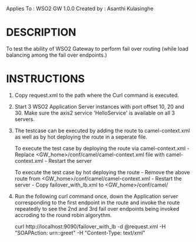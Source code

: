 Applies To	: WSO2 GW 1.0.0
Created by	: Asanthi Kulasinghe

DESCRIPTION
===========

To test the ability of WSO2 Gateway to perform fail over routing (while load balancing among the fail over endpoints.)

INSTRUCTIONS
============

1. Copy request.xml to the path where the Curl command is executed.

2. Start 3 WSO2 Application Server instances with port offset 10, 20 and 30. Make sure the axis2 service 'HelloService' is available on all 3 servers.

3. The testcase can be executed by adding the route to camel-context.xml as well as by hot deploying the route in a seperate file.

	To execute the test case by deploying the route via camel-context.xml
	   - Replace <GW_home>/conf/camel/camel-context.xml file with camel-context.xml
	   - Restart the server

	To execute the test case by hot deploying the route
	   - Remove the above route from <GW_home>/conf/camel/camel-context.xml
	   - Restart the server 
	   - Copy failover_with_lb.xml to <GW_home>/conf/camel/ 

4. Run the following curl command once, down the Application server corresponding to the first endpoint in the route and invoke the route repeatedly to see the 2nd and 3rd fail over endpoints being invoked accroding to the round robin algorythm.
	
	curl http://localhost:9090/failover_with_lb  -d @request.xml  -H "SOAPAction: urn::greet" -H "Content-Type: text/xml"
